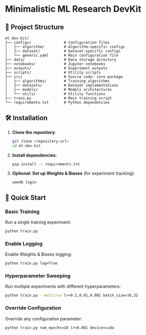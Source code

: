 # Minimalistic ML Research DevKit



## 📁 Project Structure

```
ml-dev-kit/
├── configs/               # Configuration files
│   ├── algorithm/         # Algorithm-specific configs
│   ├── dataset/           # Dataset-specific configs
│   └── generic.yaml       # Main configuration file
├── data/                  # Data storage directory
├── notebooks/             # Jupyter notebooks
├── outputs/               # Experiment outputs 
├── scripts/               # Utility scripts
├── src/                   # Source code: core package
│   ├── algorithms/        # Training algorithms
│   ├── datasets/          # Dataset implementations
│   ├── models/            # Models architectures
│   └── utils/             # Utility functions
├── train.py               # Main training script
└── requirements.txt       # Python dependencies
```

## 🛠️ Installation

1. **Clone the repository**:
   ```bash
   git clone <repository-url>
   cd ml-dev-kit
   ```

2. **Install dependencies**:
   ```bash
   pip install -r requirements.txt
   ```

3. **Optional: Set up Weights & Biases** (for experiment tracking):
   ```bash
   wandb login
   ```

## 🚀 Quick Start

### Basic Training

Run a single training experiment:

```bash
python train.py
```

### Enable Logging

Enable Weights & Biases logging:

```bash
python train.py log=True
```

### Hyperparameter Sweeping

Run multiple experiments with different hyperparameters:

```bash
python train.py --multirun lr=0.1,0.01,0.001 batch_size=16,32
```

### Override Configuration

Override any configuration parameter:

```bash
python train.py num_epochs=10 lr=0.001 device=cuda
```
